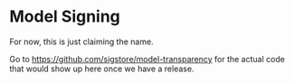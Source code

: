 # Model Signing

For now, this is just claiming the name.

Go to https://github.com/sigstore/model-transparency for the actual code that
would show up here once we have a release.
